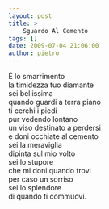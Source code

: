 ```yaml
---
layout: post
title: >
    Sguardo Al Cemento
tags: []
date: 2009-07-04 21:06:00
author: pietro
---
```

È lo smarrimento<br/>la timidezza tuo diamante<br/>sei bellissima<br/>quando guardi a terra piano<br/>ti cerchi i piedi<br/>pur vedendo lontano<br/>un viso destinato a perdersi<br/>e doni occhiate al cemento<br/>sei la meraviglia<br/>dipinta sul mio volto<br/>sei lo stupore<br/>che mi doni quando trovi<br/>per caso un sorriso<br/>sei lo splendore<br/>di quando ti commuovi.
